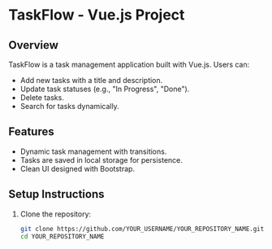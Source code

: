 # TaskFlow - Vue.js Project

## Overview
TaskFlow is a task management application built with Vue.js. Users can:
- Add new tasks with a title and description.
- Update task statuses (e.g., "In Progress", "Done").
- Delete tasks.
- Search for tasks dynamically.

## Features
- Dynamic task management with transitions.
- Tasks are saved in local storage for persistence.
- Clean UI designed with Bootstrap.

## Setup Instructions
1. Clone the repository:
   ```bash
   git clone https://github.com/YOUR_USERNAME/YOUR_REPOSITORY_NAME.git
   cd YOUR_REPOSITORY_NAME
